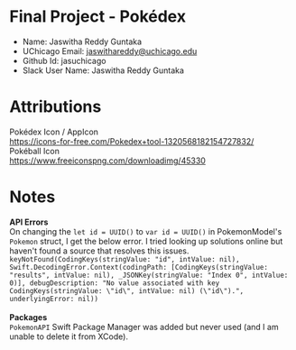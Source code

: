 # Final Project - Pokédex

- Name: Jaswitha Reddy Guntaka
- UChicago Email: jaswithareddy@uchicago.edu
- Github Id: jasuchicago
- Slack User Name: Jaswitha Reddy Guntaka

# Attributions

Pokédex Icon / AppIcon <br>
https://icons-for-free.com/Pokedex+tool-1320568182154727832/ <br>
Pokéball Icon <br>
https://www.freeiconspng.com/downloadimg/45330 <br>

# Notes

**API Errors** <br> 
On changing the `let id = UUID()` to `var id = UUID()` in PokemonModel's `Pokemon` struct, I get the below error. I tried looking up solutions online but haven't found a source that resolves this issues. <br>
```keyNotFound(CodingKeys(stringValue: "id", intValue: nil), Swift.DecodingError.Context(codingPath: [CodingKeys(stringValue: "results", intValue: nil), _JSONKey(stringValue: "Index 0", intValue: 0)], debugDescription: "No value associated with key CodingKeys(stringValue: \"id\", intValue: nil) (\"id\").", underlyingError: nil))```
<br><br>
**Packages** <br>
`PokemonAPI` Swift Package Manager was added but never used (and I am unable to delete it from XCode). <br>
